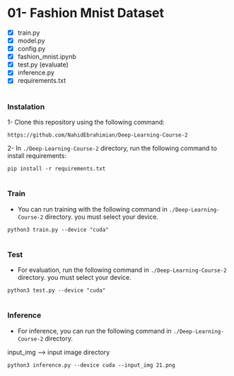 # 01- Fashion Mnist Dataset

- [x] train.py
- [x] model.py
- [x] config.py
- [x] fashion_mnist.ipynb
- [x] test.py (evaluate)
- [x] inference.py
- [x] requirements.txt

#

### Instalation

1- Clone this repository using the following command:

`
https://github.com/NahidEbrahimian/Deep-Learning-Course-2
`

2- In `./Deep-Learning-Course-2` directory, run the following command to install requirements:

`
pip install -r requirements.txt
`
#

### Train

- You can run training with the following command in `./Deep-Learning-Course-2` directory. you must select your device.

`
python3 train.py --device "cuda"
`
#

### Test

- For evaluation, run the following command in `./Deep-Learning-Course-2` directory. you must select your device.

`
python3 test.py --device "cuda"
`
#

### Inference

- For inference, you can run the following command in `./Deep-Learning-Course-2` directory.

input_img --> input image directory

`
python3 inference.py --device cuda --input_img 21.png
`
